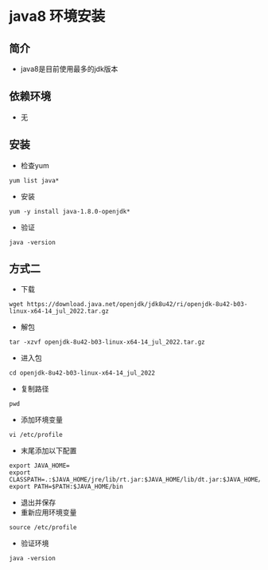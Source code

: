 # java8 环境安装

## 简介
- java8是目前使用最多的jdk版本

## 依赖环境
- 无

## 安装
- 检查yum
```shell script
yum list java*
```
- 安装
```shell script
yum -y install java-1.8.0-openjdk*
```
- 验证
```shell script
java -version
```

## 方式二
- 下载
```shell script
wget https://download.java.net/openjdk/jdk8u42/ri/openjdk-8u42-b03-linux-x64-14_jul_2022.tar.gz
```
- 解包
```shell script
tar -xzvf openjdk-8u42-b03-linux-x64-14_jul_2022.tar.gz
```
- 进入包
```shell script
cd openjdk-8u42-b03-linux-x64-14_jul_2022
```
- 复制路径
```shell script
pwd
```
- 添加环境变量
```shell script
vi /etc/profile
```
- 末尾添加以下配置
```shell script
export JAVA_HOME=
export CLASSPATH=.:$JAVA_HOME/jre/lib/rt.jar:$JAVA_HOME/lib/dt.jar:$JAVA_HOME/lib/tools.jar
export PATH=$PATH:$JAVA_HOME/bin
```
- 退出并保存
- 重新应用环境变量
```shell script
source /etc/profile
```
- 验证环境
```shell script
java -version
```